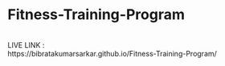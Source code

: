 # Fitness-Training-Program
<br>
LIVE LINK :
<br>
https://bibratakumarsarkar.github.io/Fitness-Training-Program/
